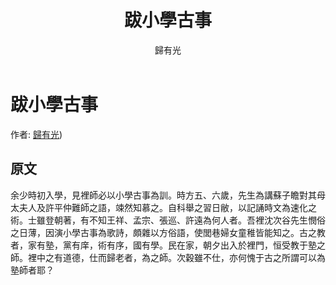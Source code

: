 ﻿---
title: '跋小學古事'
author: '歸有光'
tags: ['小品文']
---
# 跋小學古事
作者: [歸有光](https://zh.wikipedia.org/zh-tw/%E5%BD%92%E6%9C%89%E5%85%89))

## 原文
余少時初入學，見裡師必以小學古事為訓。時方五、六歲，先生為講蘇子瞻對其母太夫人及許平仲難師之語，竦然知慕之。自科舉之習日敝，以記誦時文為速化之術。士雖登朝著，有不知王祥、孟宗、張巡、許遠為何人者。吾裡沈次谷先生憫俗之日薄，因演小學古事為歌詩，頗雜以方俗語，使閭巷婦女童稚皆能知之。古之教者，家有塾，黨有庠，術有序，國有學。民在家，朝夕出入於裡門，恒受教于塾之師。裡中之有道德，仕而歸老者，為之師。次穀雖不仕，亦何愧于古之所謂可以為塾師者耶？
